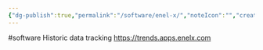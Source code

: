 ```yaml
---
{"dg-publish":true,"permalink":"/software/enel-x/","noteIcon":"","created":"2025-07-07T14:23:47.660-05:00"}
---
```


#software 
Historic data tracking
https://trends.apps.enelx.com